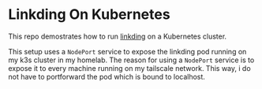 # Linkding On Kubernetes

This repo demostrates how to run [linkding](https://linkding.link/) on a Kubernetes cluster. 

This setup uses a `NodePort` service to expose the linkding pod running on my k3s cluster in my homelab. The reason for using a `NodePort` service is to expose it to every machine running on my tailscale network. This way, i do not have to portforward the pod which is bound to localhost.

